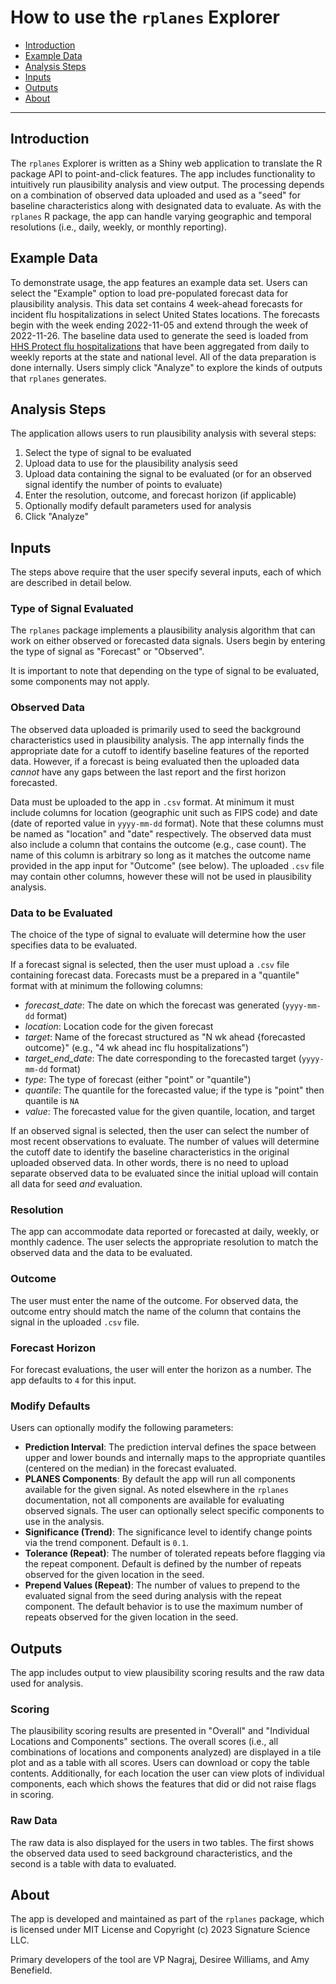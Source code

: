 # How to use the `rplanes` Explorer

- [Introduction](#introduction)
- [Example Data](#example)
- [Analysis Steps](#analysis-steps)
- [Inputs](#inputs)
- [Outputs](#outputs)
- [About](#about)

----------------------------------------

<a name="introduction"></a>
## Introduction

The `rplanes` Explorer is written as a Shiny web application to translate the R package API to point-and-click features. The app includes functionality to intuitively run plausibility analysis and view output. The processing depends on a combination of observed data uploaded and used as a "seed" for baseline characteristics along with designated data to evaluate. As with the `rplanes` R package, the app can handle varying geographic and temporal resolutions (i.e., daily, weekly, or monthly reporting). 

<a name="example"></a>
## Example Data

To demonstrate usage, the app features an example data set. Users can select the "Example" option to load pre-populated forecast data for plausibility analysis. This data set contains 4 week-ahead forecasts for incident flu hospitalizations in select United States locations. The forecasts begin with the week ending 2022-11-05 and extend through the week of 2022-11-26. The baseline data used to generate the seed is loaded from [HHS Protect flu hospitalizations](https://healthdata.gov/Hospital/COVID-19-Reported-Patient-Impact-and-Hospital-Capa/g62h-syeh) that have been aggregated from daily to weekly reports at the state and national level. All of the data preparation is done internally. Users simply click "Analyze" to explore the kinds of outputs that `rplanes` generates.

<a name="analysis-steps"></a>
## Analysis Steps

The application allows users to run plausibility analysis with several steps:

1. Select the type of signal to be evaluated
2. Upload data to use for the plausibility analysis seed
3. Upload data containing the signal to be evaluated (or for an observed signal identify the number of points to evaluate)
4. Enter the resolution, outcome, and forecast horizon (if applicable)
5. Optionally modify default parameters used for analysis
6. Click "Analyze"

<a name="inputs"></a>
## Inputs

The steps above require that the user specify several inputs, each of which are described in detail below.

### Type of Signal Evaluated

The `rplanes` package implements a plausibility analysis algorithm that can work on either observed or forecasted data signals. Users begin by entering the type of signal as "Forecast" or "Observed".

It is important to note that depending on the type of signal to be evaluated, some components may not apply.

### Observed Data

The observed data uploaded is primarily used to seed the background characteristics used in plausibility analysis. The app internally finds the appropriate date for a cutoff to identify baseline features of the reported data. However, if a forecast is being evaluated then the uploaded data *cannot* have any gaps between the last report and the first horizon forecasted. 

Data must be uploaded to the app in `.csv` format. At minimum it must include columns for location (geographic unit such as FIPS code) and date (date of reported value in `yyyy-mm-dd` format). Note that these columns must be named as "location" and "date" respectively. The observed data must also include a column that contains the outcome (e.g., case count). The name of this column is arbitrary so long as it matches the outcome name provided in the app input for "Outcome" (see below). The uploaded `.csv` file may contain other columns, however these will not be used in plausibility analysis.

### Data to be Evaluated

The choice of the type of signal to evaluate will determine how the user specifies data to be evaluated.

If a forecast signal is selected, then the user must upload a `.csv` file containing forecast data. Forecasts must be a prepared in a "quantile" format with at minimum the following columns:

- *forecast_date*: The date on which the forecast was generated (`yyyy-mm-dd` format)
- *location*: Location code for the given forecast
- *target*: Name of the forecast structured as "N wk ahead {forecasted outcome}" (e.g., "4 wk ahead inc flu hospitalizations")
- *target_end_date*: The date corresponding to the forecasted target (`yyyy-mm-dd` format)
- *type*: The type of forecast (either "point" or "quantile")
- *quantile*: The quantile for the forecasted value; if the type is "point" then quantile is `NA`
- *value*: The forecasted value for the given quantile, location, and target

If an observed signal is selected, then the user can select the number of most recent observations to evaluate. The number of values will determine the cutoff date to identify the baseline characteristics in the original uploaded observed data. In other words, there is no need to upload separate observed data to be evaluated since the initial upload will contain all data for seed *and* evaluation.

### Resolution

The app can accommodate data reported or forecasted at daily, weekly, or monthly cadence. The user selects the appropriate resolution to match the observed data and the data to be evaluated.

### Outcome

The user must enter the name of the outcome. For observed data, the outcome entry should match the name of the column that contains the signal in the uploaded `.csv` file.

### Forecast Horizon

For forecast evaluations, the user will enter the horizon as a number. The app defaults to `4` for this input.

### Modify Defaults

Users can optionally modify the following parameters:

- **Prediction Interval**: The prediction interval defines the space between upper and lower bounds and internally maps to the appropriate quantiles (centered on the median) in the forecast evaluated.
- **PLANES Components**: By default the app will run all components available for the given signal. As noted elsewhere in the `rplanes` documentation, not all components are available for evaluating observed signals. The user can optionally select specific components to use in the analysis.
- **Significance (Trend)**: The significance level to identify change points via the trend component. Default is `0.1`.
- **Tolerance (Repeat)**: The number of tolerated repeats before flagging via the repeat component. Default is defined by the number of repeats observed for the given location in the seed.
- **Prepend Values (Repeat)**: The number of values to prepend to the evaluated signal from the seed during analysis with the repeat component. The default behavior is to use the maximum number of repeats observed for the given location in the seed.

<a name="outputs"></a>
## Outputs

The app includes output to view plausibility scoring results and the raw data used for analysis.

### Scoring

The plausibility scoring results are presented in "Overall" and "Individual Locations and Components" sections. The overall scores (i.e., all combinations of locations and components analyzed) are displayed in a tile plot and as a table with all scores. Users can download or copy the table contents. Additionally, for each location the user can view plots of individual components, each which shows the features that did or did not raise flags in scoring.

### Raw Data

The raw data is also displayed for the users in two tables. The first shows the observed data used to seed background characteristics, and the second is a table with data to evaluated.

<a name="about"></a>
## About

The app is developed and maintained as part of the `rplanes` package, which is licensed under MIT License and Copyright (c) 2023 Signature Science LLC.

Primary developers of the tool are VP Nagraj, Desiree Williams, and Amy Benefield.
